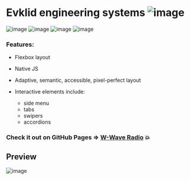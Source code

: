 # Evklid engineering systems ![image](https://user-images.githubusercontent.com/109738127/228350005-d6187997-a668-459e-9b83-308d3f2f7577.png)




![image](https://user-images.githubusercontent.com/109738127/228344165-773ecc95-199e-463c-9920-e1547f13af53.png) ![image](https://user-images.githubusercontent.com/109738127/228344210-e9b9382b-2bbb-4dad-903a-5fc8af0de5ce.png) ![image](https://user-images.githubusercontent.com/109738127/228344249-31c1fd49-a1dd-4af8-9e4d-06d924e81eda.png) ![image](https://user-images.githubusercontent.com/109738127/228344278-1ba35d34-f977-4a76-b4ab-c83a1dd753f8.png)





### Features:
- Flexbox layout
- Native JS
- Adaptive, semantic, accessible, pixel-perfect layout
- Interactive elements include:

  + side menu
  + tabs
  + swipers
  + accordions
### Check it out on GitHub Pages => [W-Wave Radio](https://exstu.github.io/w-wave-radio/) :boom:

## Preview

![image](https://user-images.githubusercontent.com/109738127/228343509-5b5f446f-e824-4c3d-b7ca-907f92aef8c0.png)

